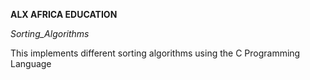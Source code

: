 __ALX AFRICA EDUCATION__

_Sorting_Algorithms_

This implements different sorting algorithms using the C Programming Language
